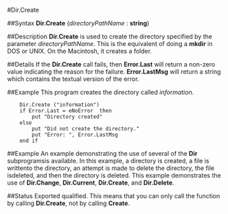 
#Dir.Create

##Syntax
**Dir.Create** (_directoryPathName_ : **string**)



##Description
**Dir.Create** is used to create the directory specified by the parameter _directoryPathName_. This is the equivalent of doing a **mkdir** in DOS or UNIX. On the Macintosh, it creates a folder.



##Details
If the **Dir.Create** call fails, then **Error.Last** will return a non-zero value indicating the reason for the failure. **Error.LastMsg** will return a string which contains the textual version of the error.



##Example
This program creates the directory called _information_.


        Dir.Create ("information")
        if Error.Last = eNoError  then
            put "Directory created"
        else
            put "Did not create the directory."
            put "Error: ", Error.LastMsg
        end if
##Example
An example demonstrating the use of several of the **Dir** subprogramsis available. In this example, a directory is created, a file is writtento the directory, an attempt is made to delete the directory, the file isdeleted, and then the directory is deleted.
This example demonstrates the use of **Dir.Change**, **Dir.Current**, **Dir.Create**, and **Dir.Delete**.




##Status
Exported qualified.
This means that you can only call the function by calling **Dir.Create**, not by calling **Create**.


